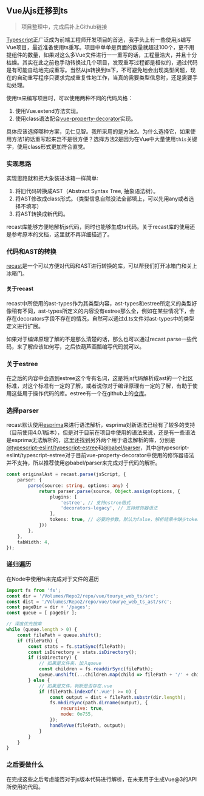 ## Vue从js迁移到ts

> 项目整理中，完成后补上Github链接

[Typescript](https://www.typescriptlang.org)正广泛成为前端工程师开发项目的首选，我手头上有一些使用js编写Vue项目，最近准备使用ts重写。项目中单单是页面的数量就超过100个，更不用提组件的数量，如果对这么多Vue文件进行一一重写的话，工程量浩大，并且十分枯燥。其实在此之前也手动转换过几个项目，发现重写过程都是相似的，通过代码是有可能自动地完成重写。当然从js转换到ts下，不可避免地会出现类型问题，现在的自动重写程序只要求完成重复性地工作，当真的需要类型信息时，还是需要手动处理。

使用ts来编写项目时，可以使用两种不同的代码风格：

1. 使用Vue.extend方法实现。
2. 使用class语法配合[vue-property-decorator](https://www.npmjs.com/package/vue-property-decorator)实现。

具体应该选择哪种方案，见仁见智。我所采用的是方法2。为什么选择它，如果使用方法1的话重写起来岂不是很方便？选择方法2是因为在Vue中大量使用`this`关键字，使用class形式更加符合直觉。

### 实现思路

实现思路就和把大象装进冰箱一样简单:

1. 将旧代码转换成AST（Abstract Syntax Tree, 抽象语法树）。
2. 将AST修改成class形式。（类型信息自然没法全部填上，可以先用any或者选择不填写）
3. 将AST转换成新代码。

recast库能够方便地解析js代码，同时也能够生成ts代码。关于recast库的使用还是参考原本的文档，这里就不再详细描述了。

### 代码和AST的转换

[recast](https://www.npmjs.com/package/recast)是一个可以方便对代码和AST进行转换的库，可以帮我们打开冰箱门和关上冰箱门。

#### 关于recast

recast中所使用的ast-types作为其类型内容，ast-types和estree所定义的类型好像稍有不同，ast-types所定义的内容没有estree那么全，例如在某些情况下，会存在decorators字段不存在的情况，自然可以通过d.ts文件对ast-types中的类型定义进行扩展。

如果对于编译原理了解的不是那么清楚的话，那么也可以通过recast.parse一些代码，来了解应该如何写，之后依葫芦画瓢编写代码就可以。

### 关于estree

在之后的内容中会遇到estree这个专有名词，这是将js代码解析成ast的一个社区标准，对这个标准有一定的了解，或者说你对于编译原理有一定的了解，有助于使用这些用于操作代码的库。estree有一个在github上的[仓库](https://github.com/estree/estree)。

### 选择parser

recast默认使用[esprima](https://www.npmjs.com/package/esprima)来进行语法解析，esprima对新语法已经有了较多的支持（目前使用4.0.1版本），但是对于目前在项目中使用的语法来说，还是有一些语法是esprima无法解析的，这里还找到另外两个用于语法解析的库，分别是[@typescript-eslint/typescript-estree](https://www.npmjs.com/package/@typescript-eslint/typescript-estree)和[@babel/parser](https://www.npmjs.com/package/@babel/parser)，其中@typescript-eslint/typescript-estree对于目前vue-property-decorator中使用的修饰器语法并不支持，所以推荐使用@babel/parser来完成对于代码的解析。

```typescript
const originalAst = recast.parse(jsScript, {
    parser: {
        parse(source: string, options: any) {
            return parser.parse(source, Object.assign(options, {
                plugins: [
                    'estree', // 支持estree格式
                    'decorators-legacy', // 支持修饰器语法
                ],
                tokens: true, // 必要的参数。默认为false，解析结果中缺少tokens内容，当缺少tokens时，recast将会重新使用esprima进行解析操作
            }))
        },
    },
    tabWidth: 4,
});
```

### 递归遍历

在Node中使用fs来完成对于文件的遍历

```javascript
import fs from 'fs';
const dir = '/Volumes/Repo2/repo/vue/tourye_web_ts/src';
const dist = '/Volumes/Repo2/repo/vue/tourye_web_ts_ast/src';
const pageDir = dir + '/pages';
const queue = [ pageDir ];

// 深度优先搜索
while (queue.length > 0) {
    const filePath = queue.shift();
    if (filePath) {
        const stats = fs.statSync(filePath);
        const isDirectory = stats.isDirectory();
        if (isDirectory) {
            // 如果是文件夹，加入queue
            const children = fs.readdirSync(filePath);
            queue.unshift(...children.map(child => filePath + '/' + child));
        } else {
            // 如果是文件，判断是否存在.vue
            if (filePath.indexOf('.vue') >= 0) {
                const output = dist + filePath.substr(dir.length);
                fs.mkdirSync(path.dirname(output), {
                    recursive: true,
                    mode: 0o755,
                });
                handleVue(filePath, output);
            }
        }
    }
}
```

### 之后要做什么

在完成这些之后考虑能否对于js版本代码进行解析，在未来用于生成Vue@3的API所使用的代码。